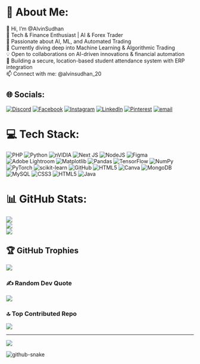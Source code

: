 # 💫 About Me:
👋 Hi, I’m @AlvinSudhan<br>🚀 Tech & Finance Enthusiast | AI & Forex Trader<br>👀 Passionate about AI, ML, and Automated Trading<br>🌱 Currently diving deep into Machine Learning & Algorithmic Trading<br>💡 Open to collaborations on AI-driven innovations & financial automation<br>🎯 Building a secure, location-based student attendance system with ERP integration<br>📫 Connect with me: @alvinsudhan_20


## 🌐 Socials:
[![Discord](https://img.shields.io/badge/Discord-%237289DA.svg?logo=discord&logoColor=white)](https://discord.gg/alvindvk) [![Facebook](https://img.shields.io/badge/Facebook-%231877F2.svg?logo=Facebook&logoColor=white)](https://facebook.com/https://www.facebook.com/share/1Nbug3sdJG/) [![Instagram](https://img.shields.io/badge/Instagram-%23E4405F.svg?logo=Instagram&logoColor=white)](https://instagram.com/@alvinsudhan_20) [![LinkedIn](https://img.shields.io/badge/LinkedIn-%230077B5.svg?logo=linkedin&logoColor=white)](https://linkedin.com/in/www.linkedin.com/in/alvin-sudhan-bb66aa228) [![Pinterest](https://img.shields.io/badge/Pinterest-%23E60023.svg?logo=Pinterest&logoColor=white)](https://pinterest.com/alvinofficial646) [![email](https://img.shields.io/badge/Email-D14836?logo=gmail&logoColor=white)](mailto:alvinofficial646@gmail.com) 

# 💻 Tech Stack:
![PHP](https://img.shields.io/badge/php-%23777BB4.svg?style=for-the-badge&logo=php&logoColor=white) ![Python](https://img.shields.io/badge/python-3670A0?style=for-the-badge&logo=python&logoColor=ffdd54) ![nVIDIA](https://img.shields.io/badge/cuda-000000.svg?style=for-the-badge&logo=nVIDIA&logoColor=green) ![Next JS](https://img.shields.io/badge/Next-black?style=for-the-badge&logo=next.js&logoColor=white) ![NodeJS](https://img.shields.io/badge/node.js-6DA55F?style=for-the-badge&logo=node.js&logoColor=white) ![Figma](https://img.shields.io/badge/figma-%23F24E1E.svg?style=for-the-badge&logo=figma&logoColor=white) ![Adobe Lightroom](https://img.shields.io/badge/Adobe%20Lightroom-31A8FF.svg?style=for-the-badge&logo=Adobe%20Lightroom&logoColor=white) ![Matplotlib](https://img.shields.io/badge/Matplotlib-%23ffffff.svg?style=for-the-badge&logo=Matplotlib&logoColor=black) ![Pandas](https://img.shields.io/badge/pandas-%23150458.svg?style=for-the-badge&logo=pandas&logoColor=white) ![TensorFlow](https://img.shields.io/badge/TensorFlow-%23FF6F00.svg?style=for-the-badge&logo=TensorFlow&logoColor=white) ![NumPy](https://img.shields.io/badge/numpy-%23013243.svg?style=for-the-badge&logo=numpy&logoColor=white) ![PyTorch](https://img.shields.io/badge/PyTorch-%23EE4C2C.svg?style=for-the-badge&logo=PyTorch&logoColor=white) ![scikit-learn](https://img.shields.io/badge/scikit--learn-%23F7931E.svg?style=for-the-badge&logo=scikit-learn&logoColor=white) ![GitHub](https://img.shields.io/badge/github-%23121011.svg?style=for-the-badge&logo=github&logoColor=white) ![HTML5](https://img.shields.io/badge/html5-%23E34F26.svg?style=for-the-badge&logo=html5&logoColor=white) ![Canva](https://img.shields.io/badge/Canva-%2300C4CC.svg?style=for-the-badge&logo=Canva&logoColor=white) ![MongoDB](https://img.shields.io/badge/MongoDB-%234ea94b.svg?style=for-the-badge&logo=mongodb&logoColor=white) ![MySQL](https://img.shields.io/badge/mysql-4479A1.svg?style=for-the-badge&logo=mysql&logoColor=white) ![CSS3](https://img.shields.io/badge/css3-%231572B6.svg?style=for-the-badge&logo=css3&logoColor=white) ![HTML5](https://img.shields.io/badge/html5-%23E34F26.svg?style=for-the-badge&logo=html5&logoColor=white) ![Java](https://img.shields.io/badge/java-%23ED8B00.svg?style=for-the-badge&logo=openjdk&logoColor=white)
# 📊 GitHub Stats:
![](https://github-readme-stats.vercel.app/api?username=Alvin20082003&theme=blue_navy&hide_border=false&include_all_commits=true&count_private=true)<br/>
![](https://nirzak-streak-stats.vercel.app/?user=Alvin20082003&theme=blue_navy&hide_border=false)<br/>
![](https://github-readme-stats.vercel.app/api/top-langs/?username=Alvin20082003&theme=blue_navy&hide_border=false&include_all_commits=true&count_private=true&layout=compact)

## 🏆 GitHub Trophies
![](https://github-profile-trophy.vercel.app/?username=Alvin20082003&theme=blue_navy&no-frame=false&no-bg=false&margin-w=4)

### ✍️ Random Dev Quote
![](https://quotes-github-readme.vercel.app/api?type=horizontal&theme=merko)

### 🔝 Top Contributed Repo
![](https://github-contributor-stats.vercel.app/api?username=Alvin20082003&limit=5&theme=dark&combine_all_yearly_contributions=true)

---
[![](https://visitcount.itsvg.in/api?id=Alvin20082003&icon=0&color=12)](https://visitcount.itsvg.in)

<picture>
  <source media="(prefers-color-scheme: dark)" srcset="https://raw.githubusercontent.com/tobiasmeyhoefer/tobiasmeyhoefer/output/github-snake-dark.svg" />
  <source media="(prefers-color-scheme: light)" srcset="https://raw.githubusercontent.com/tobiasmeyhoefer/tobiasmeyhoefer/output/github-snake.svg" />
  <img alt="github-snake" src="https://raw.githubusercontent.com/tobiasmeyhoefer/tobiasmeyhoefer/output/github-snake.svg" />
</picture>

<!-- Proudly created with GPRM ( https://gprm.itsvg.in ) -->
